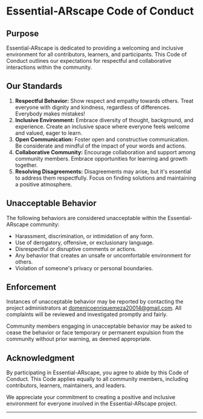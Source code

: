 # Essential-ARscape Code of Conduct

## Purpose

Essential-ARscape is dedicated to providing a welcoming and inclusive environment for all contributors, learners, and participants. This Code of Conduct outlines our expectations for respectful and collaborative interactions within the community.

## Our Standards

1. **Respectful Behavior:** Show respect and empathy towards others. Treat everyone with dignity and kindness, regardless of differences. Everybody makes mistakes!
2. **Inclusive Environment:** Embrace diversity of thought, background, and experience. Create an inclusive space where everyone feels welcome and valued, eager to learn.
3. **Open Communication:** Foster open and constructive communication. Be considerate and mindful of the impact of your words and actions.
4. **Collaborative Community:** Encourage collaboration and support among community members. Embrace opportunities for learning and growth together.
5. **Resolving Disagreements:** Disagreements may arise, but it's essential to address them respectfully. Focus on finding solutions and maintaining a positive atmosphere.

## Unacceptable Behavior

The following behaviors are considered unacceptable within the Essential-ARscape community:

- Harassment, discrimination, or intimidation of any form.
- Use of derogatory, offensive, or exclusionary language.
- Disrespectful or disruptive comments or actions.
- Any behavior that creates an unsafe or uncomfortable environment for others.
- Violation of someone's privacy or personal boundaries.

## Enforcement

Instances of unacceptable behavior may be reported by contacting the project administrators at [domenicoenriquemeza20014@gmail.com](mailto:domenicoenriquemeza20014@gmail.com). All complaints will be reviewed and investigated promptly and fairly.

Community members engaging in unacceptable behavior may be asked to cease the behavior or face temporary or permanent expulsion from the community without prior warning, as deemed appropriate.

## Acknowledgment

By participating in Essential-ARscape, you agree to abide by this Code of Conduct. This Code applies equally to all community members, including contributors, learners, maintainers, and leaders.

We appreciate your commitment to creating a positive and inclusive environment for everyone involved in the Essential-ARscape project.

---

